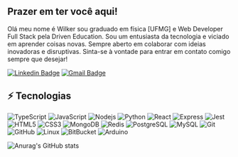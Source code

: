 ## Prazer em ter você aqui!
Olá meu nome é Wilker sou graduado em física [UFMG] e Web Developer Full Stack pela Driven Education.
Sou um entusiasta da tecnologia e viciado em aprender coisas novas.
Sempre aberto em colaborar com ideias inovadoras e disruptivas. Sinta-se à vontade para entrar em contato comigo sempre que desejar!


[![Linkedin Badge](https://img.shields.io/badge/-wilkermizael-blue?style=flat-square&logo=Linkedin&logoColor=white&link=https://www.linkedin.com/in/wilkermizael/)](https://www.linkedin.com/in/wilkermizael/)
[![Gmail Badge](https://img.shields.io/badge/-wilkermizael@gmail.com-c14438?style=flat-square&logo=Gmail&logoColor=white&link=mailto:kanna6501@gmail.com)](mailto:wilkermizael@gmail.com)

## ⚡ Tecnologias

![TypeScript](https://img.shields.io/badge/-TypeScript-007ACC?style=flat-square&logo=typescript)
![JavaScript](https://img.shields.io/badge/-JavaScript-black?style=flat-square&logo=javascript)
![Nodejs](https://img.shields.io/badge/-Nodejs-black?style=flat-square&logo=Node.js)
![Python](https://img.shields.io/badge/-PostgreSQL-D2691E?style=flat-square&logo=Postgresql)
![React](https://img.shields.io/badge/-React-black?style=flat-square&logo=react)
![Express](https://img.shields.io/badge/-Express-E34A86?style=flat-square&logo=Express)
![Jest](https://img.shields.io/badge/-Jest-00599C?style=flat-square&logo=Jest)
![HTML5](https://img.shields.io/badge/-HTML5-E34F26?style=flat-square&logo=html5&logoColor=white)
![CSS3](https://img.shields.io/badge/-CSS3-1572B6?style=flat-square&logo=css3)
![MongoDB](https://img.shields.io/badge/-MongoDB-black?style=flat-square&logo=mongodb)
![Redis](https://img.shields.io/badge/-Redis-black?style=flat-square&logo=Redis)
![PostgreSQL](https://img.shields.io/badge/-PostgreSQL-336791?style=flat-square&logo=postgresql)
![MySQL](https://img.shields.io/badge/-MySQL-black?style=flat-square&logo=mysql)
![Git](https://img.shields.io/badge/-Git-black?style=flat-square&logo=git)
![GitHub](https://img.shields.io/badge/-GitHub-181717?style=flat-square&logo=github)
![Linux](https://img.shields.io/badge/-Linux-FCA121?style=flat-square&logo=Linux)
![BitBucket](https://img.shields.io/badge/-BitBucket-darkblue?style=flat-square&logo=bitbucket)
![Arduino](https://img.shields.io/badge/-Arduino-C51A4A?style=flat-square&logo=Arduino)

![Anurag's GitHub stats](https://github-readme-stats.vercel.app/api?username=wilkermizael&show_icons=true&theme=radical)


